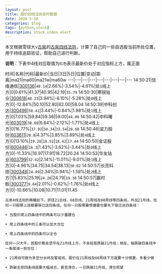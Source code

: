 ```yaml
---
layout: post
title: 股价四线法则实时数据
date: 2020-5-10
categories: blog
tags: [python,stock]
description: stock index alert
---
```



本文根据雪球大v[古泉](https://xueqiu.com/u/7148646888)的[古泉四线法则](https://xueqiu.com/7148646888/130498192)，计算了自己的一些自选股当前所处位置，用于持续追踪验证，帮助自己进行判断。

**说明**：下表中4线对应取值为`红色`表示最新价处于对应指标上方，属正面

时间|名称|代码|最新价|当日|3日|5日|位置|变动|距离|ma21|ma60|ma21w|ma60w
---|---|---|---|---|---|---|---|---
14:50:21|信维通信|[300136](https://xueqiu.com/S/SZ300136)|`40.14`|2.66%|-3.54%|-4.61%|处`1`线上方|0|0.61%|41.37|40.95|42.19|`35.79`
14:50:30|寒锐钴业|[300618](https://xueqiu.com/S/SZ300618)|`48.23`|3.94%|-8.10%|-5.28%|处`0`线上方|0|-12.84%|50.10|52.80|62.00|58.04
14:50:39|中科创达|[300496](https://xueqiu.com/S/SZ300496)|`58.41`|3.44%|-0.84%|1.98%|处`1`线上方|0|7.03%|59.84|59.36|59.00|`44.00`
14:50:42|中科曙光|[603019](https://xueqiu.com/S/SH603019)|`38.68`|6.64%|-2.12%|-1.71%|处`4`线上方|0|16.77%|`37.02`|`34.34`|`33.54`|`28.68`
14:50:46|诺力股份|[603611](https://xueqiu.com/S/SH603611)|`20.8`|4.37%|3.85%|3.89%|处`4`线上方|0|13.10%|`19.28`|`18.52`|`18.42`|`17.44`
14:50:50|金证股份|[600446](https://xueqiu.com/S/SH600446)|`16.3`|1.43%|-3.62%|-3.44%|处`0`线上方|0|-11.33%|16.97|17.91|18.72|20.24
14:50:53|华友钴业|[603799](https://xueqiu.com/S/SH603799)|`32.42`|2.14%|-11.01%|-9.01%|处`1`线上方|0|-4.96%|34.75|34.54|38.13|`30.02`
14:50:57|长亮科技|[300348](https://xueqiu.com/S/SZ300348)|`24.49`|2.34%|0.94%|-1.59%|处`2`线上方|1|5.83%|25.19|`24.26`|24.79|`19.38`
14:50:57|赢时胜|[300377](https://xueqiu.com/S/SZ300377)|`9.64`|2.01%|-0.62%|-1.76%|处`0`线上方|0|-10.66%|10.08|10.71|11.01|11.45

```
古泉4线法则的精髓如下。抓住21日线、60日线、21周线及60周线等四条线，外加21月线，任何一只股票上涨都要穿过这四条线，任何一只股票要想爆雷也要先下穿过这四条线：

+ 当股价爬上四条线中的两条可以少量建仓

+ 爬上四条线中的三条可以加大仓位

+ 爬上四条线中的四条可以全仓

任何一只大牛，其股价都会坚守在21月线上方，不会轻易跌破21月线；相反，每跌破四条线中一条就减一些仓位：

+ 21周线可做为多空分水岭及警戒线，股价在21周线及60周线下方就要十分慎重，多看少做

+ 跌破全部四条线就要大幅减仓，甚至清仓，一旦跌破21月线，清仓观望
```